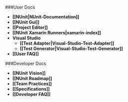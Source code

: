 ###User Docs

* **[[NUnit|NUnit-Documentation]]**
* **[[NUnit Gui]]**
* **[[Project Editor]]**
* **[[NUnit Xamarin Runners|xamarin-index]]**
* **Visual Studio**
  * **[[Test Adapter|Visual-Studio-Test-Adapter]]**
  * **[[Test Generator|Visual-Studio-Test-Generator]]**
* **[[User FAQ]]**

###Developer Docs

* **[[NUnit Vision]]**
* **[[NUnit Roadmap]]**
* **[[Team Practices]]**
* **[[Specifications]]**
* **[[Developer FAQ]]**
